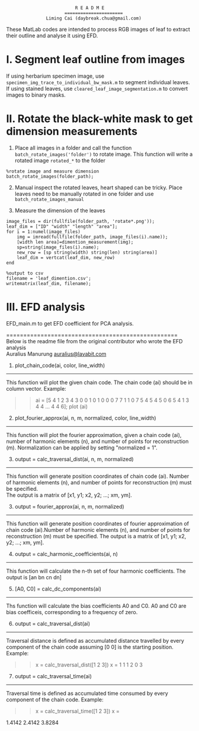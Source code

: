                               R E A D M E
                          ======================
                   Liming Cai (daybreak.chua@gmail.com)

These MatLab codes are intended to process RGB images of leaf to extract their outline and analyse it using EFD.

# I. Segment leaf outline from images

If using herbarium specimen image, use `specimen_img_trace_to_individual_bw_mask.m` to segment individual leaves.
If using stained leaves, use `cleared_leaf_image_segmentation.m` to convert images to binary masks.

# II. Rotate the black-white mask to get dimension measurements

1. Place all images in a folder and call the function `batch_rotate_images('folder')` to rotate image. This function will write a rotated image `rotated_*` to the folder 
```
%rotate image and measure dimension
batch_rotate_images(folder_path);
```
2. Manual inspect the rotated leaves, heart shaped can be tricky. Place leaves need to be manually rotated in one folder and use `batch_rotate_images_manual` 

3. Measure the dimension of the leaves
```
image_files = dir(fullfile(folder_path, 'rotate*.png'));
leaf_dim = ["ID" "width" "length" "area"];
for i = 1:numel(image_files)
    img = imread(fullfile(folder_path, image_files(i).name));
	[width len area]=dimention_measurement(img);
	sp=string(image_files(i).name);
	new_row = [sp string(width) string(len) string(area)]
	leaf_dim = vertcat(leaf_dim, new_row)
end

%output to csv
filename = 'leaf_dimention.csv';
writematrix(leaf_dim, filename);
```
# III. EFD analysis
EFD_main.m to get EFD coefficient for PCA analysis.                            
                            
                            
==================================================
Below is the readme file from the original contributor who wrote the EFD analysis                            
                            Auralius Manurung
                           auralius@lavabit.com

1) plot_chain_code(ai, color, line_width)
-----------------------------------------
This function will plot the given chain code. The chain code (ai) should be in 
column vector.
Example:
>> ai = [5 4 1 2 3 4 3 0 0 1 0 1 0 0 0 7 7 1 1 0 7 5 4 5 4 5 0 6 5 4 1 3 4 4 ...
         4 4 6];
>> plot (ai)


2) plot_fourier_approx(ai, n, m, normalized, color, line_width)
---------------------------------------------------------------
This function will plot the fourier approximation, given a chain code (ai), 
number of harmonic elements (n), and number of points for reconstruction (m). 
Normalization can be applied by setting "normalized = 1".


3) output = calc_traversal_dist(ai, n, m, normalized)
------------------------------------------------
This function will generate position coordinates of chain code (ai). Number of 
harmonic elements (n), and number of points for reconstruction (m) must be 
specified.  
The output is a matrix of [x1, y1; x2, y2; ...; xm, ym].


3) output = fourier_approx(ai, n, m, normalized)
------------------------------------------------
This function will generate position coordinates of fourier approximation of 
chain code (ai).Number of harmonic elements (n), and number of points for 
reconstruction (m) must be specified.
The output is a matrix of [x1, y1; x2, y2; ...; xm, ym].


4) output = calc_harmonic_coefficients(ai, n)
---------------------------------------------
This function will calculate the n-th set of four harmonic coefficients.
The output is [an bn cn dn]


5) [A0, C0] = calc_dc_components(ai)
------------------------------------
Ths function will calculate the bias coefficients A0 and C0.
A0 and C0 are bias coefficeis, corresponding to a frequency of zero.


6) output = calc_traversal_dist(ai)
-----------------------------------
Traversal distance is defined as accumulated distance travelled by every 
component of the chain code assuming [0 0] is the starting position.
Example:
>> x = calc_traversal_dist([1 2 3])
x = 
    1  1
    1  2
    0  3


7) output = calc_traversal_time(ai)
-----------------------------------
Traversal time is defined as accumulated time consumed by every 
component of the chain code.
Example:
>> x = calc_traversal_time([1 2 3])
x =

   1.4142
   2.4142
   3.8284

